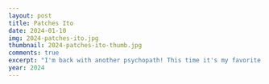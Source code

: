 ```yaml
---
layout: post
title: Patches Ito
date: 2024-01-10
img: 2024-patches-ito.jpg
thumbnail: 2024-patches-ito-thumb.jpg
comments: true
excerpt: "I'm back with another psychopath! This time it's my favorite dog Patches Ito from the visual novel series Purrfect Apawcalypse. The drawing is pencil on my new sketchbook and colored digitally on FireAlpaca because the game has a similarish style. I played it over New Year's break because I got the trilogy cheap on Steam. I didn't think I'd like this guy, but he's basically a stereotypical edgelord stalker INTJ, and how could I not love that? You know I'm a simpering fool for those sorts of characters. I think it triggers that I CAN FIX THEM instinct. I drew most of this while listening to <a href='https://www.youtube.com/watch?v=5nGo_QZKbOA' target='_blank'>Monuments by Smashing Pumpkins</a>. I find the line 'Lover, you're strange' to be particularly fitting. I don't want to spoil the story too much, though. <a href='https://store.steampowered.com/bundle/23074/Purrfect_Apawcalypse_The_Clawmplete_Series/' target='_blank'>Check it out!</a>" 
year: 2024
---
```

